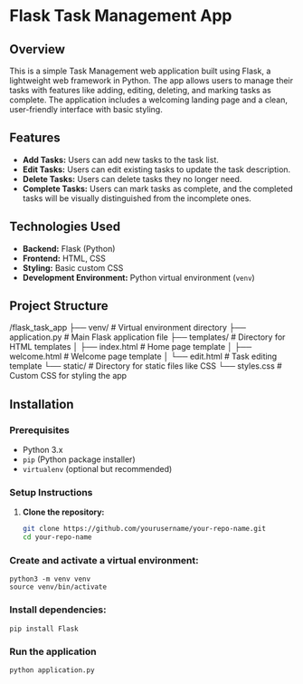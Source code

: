 # Flask Task Management App

## Overview

This is a simple Task Management web application built using Flask, a lightweight web framework in Python. The app allows users to manage their tasks with features like adding, editing, deleting, and marking tasks as complete. The application includes a welcoming landing page and a clean, user-friendly interface with basic styling.

## Features

- **Add Tasks:** Users can add new tasks to the task list.
- **Edit Tasks:** Users can edit existing tasks to update the task description.
- **Delete Tasks:** Users can delete tasks they no longer need.
- **Complete Tasks:** Users can mark tasks as complete, and the completed tasks will be visually distinguished from the incomplete ones.

## Technologies Used

- **Backend:** Flask (Python)
- **Frontend:** HTML, CSS
- **Styling:** Basic custom CSS
- **Development Environment:** Python virtual environment (`venv`)

## Project Structure

/flask_task_app ├── venv/ # Virtual environment directory ├── application.py # Main Flask application file ├── templates/ # Directory for HTML templates │ ├── index.html # Home page template │ ├── welcome.html # Welcome page template │ └── edit.html # Task editing template └── static/ # Directory for static files like CSS └── styles.css # Custom CSS for styling the app


## Installation

### Prerequisites

- Python 3.x
- `pip` (Python package installer)
- `virtualenv` (optional but recommended)

### Setup Instructions

1. **Clone the repository:**

   ```bash
   git clone https://github.com/yourusername/your-repo-name.git
   cd your-repo-name

### Create and activate a virtual environment:

```
python3 -m venv venv
source venv/bin/activate
```


### Install dependencies:

```
pip install Flask
```
### Run the application

```
python application.py

